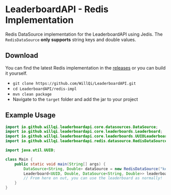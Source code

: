 # LeaderboardAPI - Redis Implementation
Redis DataSource implementation for the LeaderboardAPI using Jedis.
The `RedisDataSource` **only supports** string keys and double values.

## Download
You can find the latest Redis implementation in the [releases](https://github.com/WillQi/LeaderboardAPI/releases) or you can build it yourself.
- `git clone https://github.com/WillQi/LeaderboardAPI.git`
- `cd LeaderboardAPI/redis-impl`
- `mvn clean package`
- Navigate to the `target` folder and add the jar to your project

## Example Usage
```java
import io.github.willqi.leaderboardapi.core.datasources.DataSource;
import io.github.willqi.leaderboardapi.core.leaderboards.Leaderboard;
import io.github.willqi.leaderboardapi.core.leaderboards.UUIDLeaderboard;
import io.github.willqi.leaderboardapi.redis.datasource.RedisDataSource;

import java.util.UUID;

class Main {
    public static void main(String[] args) {
        DataSource<String, Double> dataSource = new RedisDataSource("key to store leaderboard under", "0.0.0.0", 6379, "username", "password");
        Leaderboard<UUID, Double, DataSource<String, Double>> leaderboard = new UUIDLeaderboard<>();
        // From here on out, you can use the leaderboard as normally!
    }
}
```
